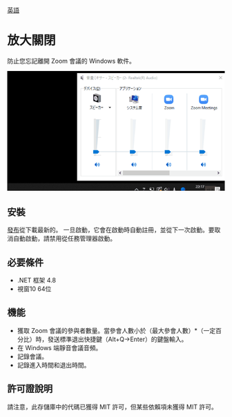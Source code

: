 [英語](https://github.com/34j/ZoomCloser/blob/master/README.ar.md)

# 放大關閉

防止您忘記離開 Zoom 會議的 Windows 軟件。

![Sample Gif](https://github.com/34j/ZoomCloser/blob/master/ExampleFast.gif)

## 安裝

[發布](https://github.com/34j/ZoomCloser/releases)從下載最新的。
一旦啟動，它會在啟動時自動註冊，並從下一次啟動。要取消自動啟動，請禁用從任務管理器啟動。

## 必要條件

-   .NET 框架 4.8
-   視窗10 64位

## 機能

-   獲取 Zoom 會議的參與者數量。當參會人數小於（最大參會人數）\*（一定百分比）時，發送標準退出快捷鍵（Alt+Q→Enter）的鍵盤輸入。
-   在 Windows 端靜音會議音頻。
-   記錄會議。
-   記錄進入時間和退出時間。

## 許可證說明

請注意，此存儲庫中的代碼已獲得 MIT 許可，但某些依賴項未獲得 MIT 許可。

